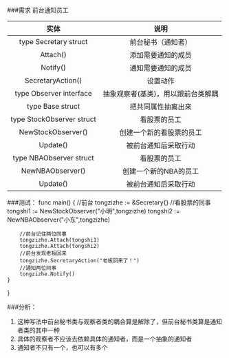 ###需求
前台通知员工

实体 | 说明
:---: | :---:
type Secretary struct | 前台秘书（通知者）
Attach() | 添加需要通知的成员
Notify() | 通知需要通知的成员
SecretaryAction() | 设置动作
type Observer interface | 抽象观察者(基类)，用以跟前台类解耦
type Base struct | 把共同属性抽离出来
type StockObserver struct | 看股票的员工
NewStockObserver() | 创建一个新的看股票的员工
Update() | 被前台通知后采取行动
type NBAObserver struct | 看股票的员工
NewNBAObserver() | 创建一个新的NBA的员工
Update() | 被前台通知后采取行动

###测试：
    func main()  {
        //前台
        tongzizhe := &Secretary{}
        //看股票的同事
        tongshi1 := NewStockObserver("小明",tongzizhe)
        tongshi2 := NewNBAObserver("小东",tongzizhe)
    
        //前台记住两位同事
        tongzizhe.Attach(tongshi1)
        tongzizhe.Attach(tongshi2)
        //前台发现老板回来
        tongzizhe.SecretaryAction("老板回来了！")
        //通知两位同事
        tongzizhe.Notify()
    }
}

###分析：
1. 这种写法中前台秘书类与观察者类的耦合算是解除了，但前台秘书类算是通知者类的其中一种
2. 具体的观察者不应该去依赖具体的通知者，而是一个抽象的通知者
3. 通知者不只有一个，也可以有多个
